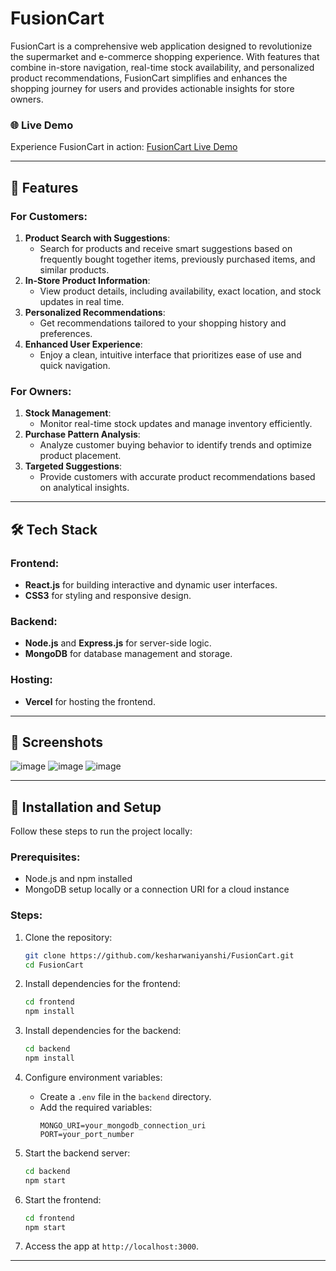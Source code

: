 # FusionCart

FusionCart is a comprehensive web application designed to revolutionize the supermarket and e-commerce shopping experience. With features that combine in-store navigation, real-time stock availability, and personalized product recommendations, FusionCart simplifies and enhances the shopping journey for users and provides actionable insights for store owners.

### 🌐 Live Demo

Experience FusionCart in action: [FusionCart Live Demo](https://fusion-cart-frontend.vercel.app/)

---

## 🚀 Features

### For Customers:
1. **Product Search with Suggestions**: 
   - Search for products and receive smart suggestions based on frequently bought together items, previously purchased items, and similar products.
2. **In-Store Product Information**:
   - View product details, including availability, exact location, and stock updates in real time.
3. **Personalized Recommendations**:
   - Get recommendations tailored to your shopping history and preferences.
4. **Enhanced User Experience**:
   - Enjoy a clean, intuitive interface that prioritizes ease of use and quick navigation.

### For Owners:
1. **Stock Management**:
   - Monitor real-time stock updates and manage inventory efficiently.
2. **Purchase Pattern Analysis**:
   - Analyze customer buying behavior to identify trends and optimize product placement.
3. **Targeted Suggestions**:
   - Provide customers with accurate product recommendations based on analytical insights.

---

## 🛠️ Tech Stack

### Frontend:
- **React.js** for building interactive and dynamic user interfaces.
- **CSS3** for styling and responsive design.

### Backend:
- **Node.js** and **Express.js** for server-side logic.
- **MongoDB** for database management and storage.

### Hosting:
- **Vercel** for hosting the frontend.

---

## 📸 Screenshots

![image](https://github.com/user-attachments/assets/82009de6-9002-4674-bfe4-dc227c0cf87b)
![image](https://github.com/user-attachments/assets/c8220b41-85ee-4de6-9961-0ef0b9b2fab9)
![image](https://github.com/user-attachments/assets/9c92b483-dbc5-4628-8cfd-bee4ef26508d)

---

## 🚧 Installation and Setup

Follow these steps to run the project locally:

### Prerequisites:
- Node.js and npm installed
- MongoDB setup locally or a connection URI for a cloud instance

### Steps:
1. Clone the repository:
   ```bash
   git clone https://github.com/kesharwaniyanshi/FusionCart.git
   cd FusionCart
   ```

2. Install dependencies for the frontend:
   ```bash
   cd frontend
   npm install
   ```

3. Install dependencies for the backend:
   ```bash
   cd backend
   npm install
   ```

4. Configure environment variables:
   - Create a `.env` file in the `backend` directory.
   - Add the required variables:
     ```
     MONGO_URI=your_mongodb_connection_uri
     PORT=your_port_number
     ```

5. Start the backend server:
   ```bash
   cd backend
   npm start
   ```

6. Start the frontend:
   ```bash
   cd frontend
   npm start
   ```

7. Access the app at `http://localhost:3000`.

---


